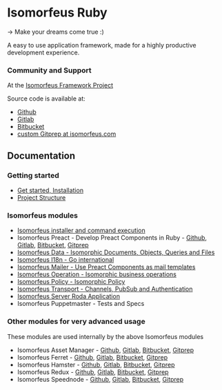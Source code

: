 # Isomorfeus Ruby

-> Make your dreams come true :)

A easy to use application framework, made for a highly productive development experience.

### Community and Support
At the [Isomorfeus Framework Project](http://isomorfeus.com)

Source code is available at:
- [Github](https://github.com/isomorfeus)
- [Gitlab](https://gitlab.com/isomorfeus)
- [Bitbucket](https://bitbucket.org/isomorfeus/)
- [custom Gitprep at isomorfeus.com](https://isomorfeus.com/gitprep/jan)

## Documentation
### Getting started
- [Get started, Installation](docs/get_started_web.md)
- [Project Structure](docs/project_structure.md)
### Isomorfeus modules
- [Isomorfeus installer and command execution](isomorfeus/README.md)
- Isomorfeus Preact - Develop Preact Components in Ruby -
[Github](https://github.com/isomorfeus/isomorfeus-preact),
[Gitlab](https://gitlab.com/isomorfeus/isomorfeus-preact),
[Bitbucket](https://bitbucket.org/isomorfeus/isomorfeus-preact/src/master/),
[Gitprep](https://isomorfeus.com/gitprep/jan/isomorfeus-preact)
- [Isomorfeus Data - Isomorphic Documents, Objects, Queries and Files](isomorfeus-data/README.md)
- [Isomorfeus I18n - Go international](isomorfeus-i18n/README.md)
- [Isomorfeus Mailer - Use Preact Components as mail templates](isomorfeus-mailer/README.md)
- [Isomorfeus Operation - Isomorphic business operations](isomorfeus-operation/README.md)
- [Isomorfeus Policy - Isomorphic Policy](isomorfeus-policy/README.md)
- [Isomorfeus Transport - Channels, PubSub and Authentication](isomorfeus-transport/README.md)
- [Isomorfeus Server Roda Application](docs/roda_app.md)
- Isomorfeus Puppetmaster - Tests and Specs

### Other modules for very advanced usage
These modules are used internally by the above Isomorfeus modules
- Isomorfeus Asset Manager - [Github](https://github.com/isomorfeus/isomorfeus-asset-manager), [Gitlab](https://gitlab.com/isomorfeus/isomorfeus-asset-manager), [Bitbucket](https://bitbucket.org/isomorfeus/isomorfeus-asset-manager/src/master/), [Gitprep](https://isomorfeus.com/gitprep/jan/isomorfeus-asset-manager)
- Isomorfeus Ferret - [Github](https://github.com/isomorfeus/isomorfeus-ferret), [Gitlab](https://gitlab.com/isomorfeus/isomorfeus-ferret), [Bitbucket](https://bitbucket.org/isomorfeus/isomorfeus-ferret/src/master/), [Gitprep](https://isomorfeus.com/gitprep/jan/isomorfeus-ferret)
- Isomorfeus Hamster - [Github](https://github.com/isomorfeus/isomorfeus-hamster), [Gitlab](https://gitlab.com/isomorfeus/isomorfeus-hamster), [Bitbucket](https://bitbucket.org/isomorfeus/isomorfeus-hamster/src/master/), [Gitprep](https://isomorfeus.com/gitprep/jan/isomorfeus-hamster)
- Isomorfeus Redux - [Github](https://github.com/isomorfeus/isomorfeus-redux), [Gitlab](https://gitlab.com/isomorfeus/isomorfeus-redux), [Bitbucket](https://bitbucket.org/isomorfeus/isomorfeus-redux/src/master/), [Gitprep](https://isomorfeus.com/gitprep/jan/isomorfeus-redux)
- Isomorfeus Speednode - [Github](https://github.com/isomorfeus/isomorfeus-speednode), [Gitlab](https://gitlab.com/isomorfeus/isomorfeus-speednode), [Bitbucket](https://bitbucket.org/isomorfeus/isomorfeus-speednode/src/master/), [Gitprep](https://isomorfeus.com/gitprep/jan/isomorfeus-speednode)

